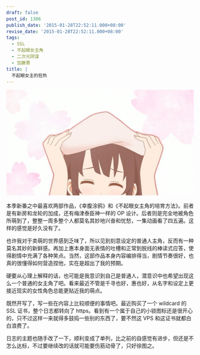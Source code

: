 ```yaml
---
draft: false
post_id: 1386
publish_date: '2015-01-28T22:52:11.000+08:00'
revise_date: '2015-01-28T22:52:11.000+08:00'
tags:
  - SSL
  - 不起眼女主角
  - 二次元阴谋
  - 加藤惠
title: |
  不起眼女主的狂热
---
```


![[Ohys-Raws] Saenai Heroine no Sodatekata - 02 (CX 1280x720 x264 AAC).mp4_snapshot_22.00_[2015.01.23_23.35.57]](Ohys-Raws-Saenai-Heroine-no-Sodatekata-02-CX-1280x720-x264-AAC.mp4_snapshot_22.00_2015.01.23_23.35.57.jpg)

本季新番之中最喜欢两部作品，《幸腹涂鸦》和《不起眼女主角的培育方法》。前者是有新房和龙轮的加成，还有梅津泰臣神一样的 OP 设计。后者则是完全地被角色所萌到了，整整一周多整个人都莫名其妙地兴奋和忧愁，一集动画看了四五遍。这样的感觉是好久没有了。

也许我对于卖萌的世界感到乏味了，所以见到刻意设定的普通人主角，反而有一种莫名其妙的新鲜感。再加上惠本身面无表情的吐槽和正常到脱线的棒读式应答，使得剧情中充满了各种笑点。当然，这部作品本身内容编排得当，剧情节奏很好，也真的很懂得如何营造捏他，实在是超出了我的预期。

硬要从心理上解释的话，也可能是我意识到自己是普通人，潜意识中也希望出现这么一个普通的女主角了吧。看来最近不管是千寻也好，惠也好，从名字和设定上更接近现实的女性角色总能更贴近我的萌点。

既然开写了，写一些在内容上比较顺便的事情吧。最近购买了一个 wildcard 的 SSL 证书，整个日志都转向了 https。看到有一个属于自己的小锁图标还是很开心的，只不过这样一来就得多鼓捣一些别的东西了，要不然这 VPS 和这证书就都白白浪费了。

日志的主题也随手改了一下，顺利变成了单列，比之前的自感觉有进步，但还是不怎么达标，不过要继续改的话就可能要伤筋动骨了，只好徐图之。
